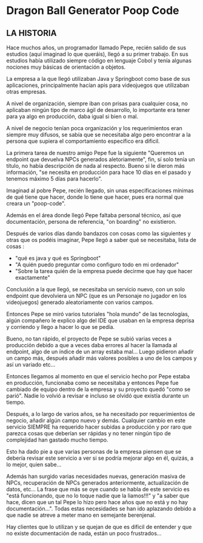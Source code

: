 # Dragon Ball Generator Poop Code

## LA HISTORIA

Hace muchos años, un programador llamado Pepe, recién salido de sus estudios (aquí imaginad lo que queráis), llegó a su primer trabajo. En sus estudios había utilizado siempre código en lenguaje Cobol y tenía algunas nociones muy básicas de orientación a objetos.

La empresa a la que llegó utilizaban Java y Springboot como base de sus aplicaciones, principalmente hacían apis para videojuegos que utilizaban otras empresas.

A nivel de organización, siempre iban con prisas para cualquier cosa, no aplicaban ningún tipo de marco ágil de desarrollo, lo importante era tener para ya algo en producción, daba igual si bien o mal. 

A nivel de negocio tenían poca organización y los requerimientos eran siempre muy difusos, se sabía que se necesitaba algo pero encontrar a la persona que supiera el comportamiento específico era dificil.

La primera tarea de nuestro amigo Pepe fue la siguiente "Queremos un endpoint que devuelva NPCs generados aletoriamente", fin, sí solo tenía un título, no había descripción de nada al respecto.
Bueno si le dieron más información, "se necesita en producción para hace 10 días en el pasado y tenemos máximo 5 días para hacerlo". 

Imaginad al pobre Pepe, recién llegado, sin unas especificaciones mínimas de qué tiene que hacer, donde lo tiene que hacer, pues era normal que creara un "poop-code".

Además en el área donde llegó Pepe faltaba personal técnico, así que documentación, persona de referencia, "on boarding" no existieron. 

Después de varios días dando bandazos con cosas como las siguientes y otras que os podéis imaginar, Pepe llegó a saber qué se necesitaba, lista de cosas :
- "qué es java y qué es Springboot"
- "A quién puedo preguntar como configuro todo en mi ordenador"
- "Sobre la tarea quién de la empresa puede decirme que hay que hacer exactamente"

Conclusión a la que llegó, se necesitaba un servicio nuevo, con un solo endpoint que devolviera un NPC (que es un Personaje no jugador en los videojuegos) generado aleatoriamente con varios campos.

Entonces Pepe se miró varios tutoriales "hola mundo" de las tecnologías, algún compañero le explico algo del IDE que usaban en la empresa deprisa y corriendo y llego a hacer lo que se pedía.

Bueno, no tan rápido, el proyecto de Pepe se subió varias veces a producción debido a que a veces daba errores al hacer la llamada al endpoint, algo de un índice de un array estaba mal... Luego pidieron añadir un campo más, después añadir más valores posibles a uno de los campos y así un variado etc...

Entonces llegamos al momento en que el servicio hecho por Pepe estaba en producción, funcionaba como se necesitaba y entonces Pepe fue cambiado de equipo dentro de la empresa y su proyecto quedó "como se parió". Nadie lo volvió a revisar e incluso se olvidó que existía durante un tiempo.

Después, a lo largo de varios años, se ha necesitado por requerimientos de negocio, añadir algún campo nuevo y demás. Cualquier cambio en este servicio SIEMPRE ha requerido hacer subidas a producción y por raro que parezca cosas que deberían ser rápidas y no tener ningún tipo de complejidad han gastado mucho tiempo. 

Esto ha dado pie a que varias personas de la empresa piensen que se debería revisar este servicio a ver si se podría mejorar algo en él, quizás, a lo mejor, quien sabe...

Además han surgido varias necesidades nuevas, generación masiva de NPCs, recuperación de NPCs generados anteriormente, actualización de datos, etc... La frase que más se oye cuando se habla de este servicio es "está funcionando, que no lo toque nadie que la liamos!!!" y "a saber que hace, dicen que un tal Pepe lo hizo pero hace años que no está y no hay documentación...". Todas estas necesidades se han ido aplazando debido a que nadie se atreve a meter mano en semejante berenjenal. 

Hay clientes que lo utilizan y se quejan de que es dificil de entender y que no existe documentación de nada, están un poco frustrados...





